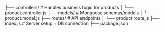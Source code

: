 ├── controllers/       # Handles business logic for products
│   └── product.controller.js
├── models/            # Mongoose schemas/models
│   └── product.model.js
├── routes/            # API endpoints
│   └── product.route.js
├── index.js           # Server setup + DB connection
├── package.json
